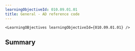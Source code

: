 ```yaml
---
learningObjectiveId: 010.09.01.01
title: General - AD reference code
---
```


```tsx eval
<LearningOBjectives learningObjectiveId={010.09.01.01} />
```

## Summary
